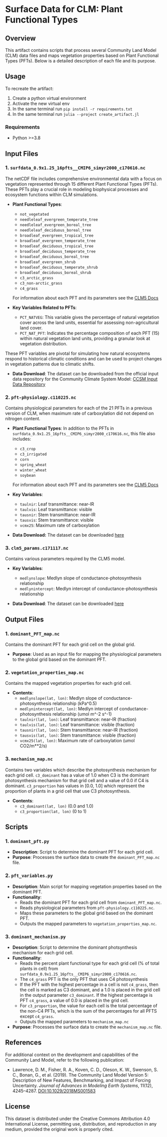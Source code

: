 # Surface Data for CLM: Plant Functional Types

## Overview
This artifact contains scripts that process several Community Land Model (CLM) data files and maps vegetation properties based on Plant Functional Types (PFTs).
Below is a detailed description of each file and its purpose.

<!-- This repository contains the `surfdata_0.9x1.25_16pfts__CMIP6_simyr2000_c170616.nc` file used in the Community Land Model (CLM) for historical climate modeling. The dataset is tailored for simulations that emphasize natural vegetation dynamics without the inclusion of cultivated crops (CFTs). -->
## Usage
To recreate the artifact:
1. Create a python virtual environment
2. Activate the new virtual env
3. In the same terminal run `pip install -r requirements.txt`
4. In the same terminal run `julia --project create_artifact.jl`

### Requirements
- Python >=3.8

## Input Files

### 1. `surfdata_0.9x1.25_16pfts__CMIP6_simyr2000_c170616.nc`
The netCDF file includes comprehensive environmental data with a focus on vegetation represented through 15 different Plant Functional Types (PFTs). These PFTs play a crucial role in modeling biophysical processes and ecosystem functions within CLM simulations.

- **Plant Functional Types**:
  - `not_vegetated`
  - `needleleaf_evergreen_temperate_tree`
  - `needleleaf_evergreen_boreal_tree`
  - `needleleaf_deciduous_boreal_tree`
  - `broadleaf_evergreen_tropical_tree`
  - `broadleaf_evergreen_temperate_tree`
  - `broadleaf_deciduous_tropical_tree`
  - `broadleaf_deciduous_temperate_tree`
  - `broadleaf_deciduous_boreal_tree`
  - `broadleaf_evergreen_shrub`
  - `broadleaf_deciduous_temperate_shrub`
  - `broadleaf_deciduous_boreal_shrub`
  - `c3_arctic_grass`
  - `c3_non-arctic_grass`
  - `c4_grass`

  For information about each PFT and its parameters see the [CLM5 Docs](https://www2.cesm.ucar.edu/models/cesm2/land/CLM50_Tech_Note.pdf)

- **Key Variables Related to PFTs**:
    - `PCT_NATVEG`: This variable gives the percentage of natural vegetation cover across the land units, essential for assessing non-agricultural land cover.
    - `PCT_NAT_PFT`: Indicates the percentage composition of each PFT (15) within natural vegetation land units, providing a granular look at vegetation distribution.

These PFT variables are pivotal for simulating how natural ecosystems respond to historical climatic conditions and can be used to project changes in vegetation patterns due to climatic shifts.

- **Data Download**: The dataset can be downloaded from the official input data repository for the Community Climate System Model:
[CCSM Input Data Repository](https://svn-ccsm-inputdata.cgd.ucar.edu/trunk/inputdata/lnd/clm2/surfdata_map/)

### 2. `pft-physiology.c110225.nc`
Contains physiological parameters for each of the 21 PFTs in a previous version of CLM, when maximum rate of carboxylation did not depend on nitrogen content.

- **Plant Functional Types**:
In addition to the PFTs in `surfdata_0.9x1.25_16pfts__CMIP6_simyr2000_c170616.nc`, this file also includes:
  - `c3_crop`
  - `c3_irrigated`
  - `corn`
  - `spring_wheat`
  - `winter_wheat`
  - `soybean`

  For information about each PFT and its parameters see the [CLM5 Docs](https://www2.cesm.ucar.edu/models/cesm2/land/CLM50_Tech_Note.pdf)

- **Key Variables**:
    - `taulnir`: Leaf transmittance: near-IR
    - `taulvis`: Leaf transmittance: visible
    - `tausnir`: Stem transmittance: near-IR
    - `tausvis`: Stem transmittance: visible
    - `vcmx25`: Maximum rate of carboxylation

- **Data Download:** The dataset can be downloaded
[here](https://svn-ccsm-inputdata.cgd.ucar.edu/trunk/inputdata/lnd/clm2/pftdata/pft-physiology.c110225.nc)

### 3. `clm5_params.c171117.nc`
Contains various parameters required by the CLM5 model.

- **Key Variables**:
    - `medlynslope`: Medlyn slope of conductance-photosynthesis relationship
    - `medlynintercept`: Medlyn intercept of conductance-photosynthesis relationship

- **Data Download**: The dataset can be downloaded
[here](https://svn-ccsm-inputdata.cgd.ucar.edu/trunk/inputdata/lnd/clm2/paramdata/clm5_params.c171117.nc)


## Output Files

### 1. `dominant_PFT_map.nc`
Contains the dominant PFT for each grid cell on the global grid.
- **Purpose**: Used as an input file for mapping the physiological parameters to the global grid based on the dominant PFT.

### 2. `vegetation_properties_map.nc`
Contains the mapped vegetation properties for each grid cell.
- **Contents**:
  - `medlynslope(lat, lon)`: Medlyn slope of conductance-photosynthesis relationship (kPa^0.5)
  - `medlynintercept(lat, lon)`: Medlyn intercept of conductance-photosynthesis relationship (umol m^-2 s^-1)
  - `taulnir(lat, lon)`: Leaf transmittance: near-IR (fraction)
  - `taulvis(lat, lon)`: Leaf transmittance: visible (fraction)
  - `tausnir(lat, lon)`: Stem transmittance: near-IR (fraction)
  - `tausvis(lat, lon)`: Stem transmittance: visible (fraction)
  - `vcmx25(lat, lon)`: Maximum rate of carboxylation (umol CO2/m**2/s)

### 3. `mechanism_map.nc`
Contains two variables which describe the photosynthesis mechanism for each grid cell.
`c3_dominant` has a value of 1.0 when C3 is the dominant photosynthesis mechanism for that grid cell and a
value of 0.0 if C4 is dominant. `c3_proportion` has values in [0.0, 1.0] which represent the proportion of plants
in a grid cell that use C3 photosynthesis.
- **Contents**:
  - `c3_dominant(lat, lon)` (0.0 and 1.0)
  - `c3_proportion(lat, lon)` (0 to 1)

## Scripts

### 1. `dominant_pft.py`
- **Description**: Script to determine the dominant PFT for each grid cell.
- **Purpose**: Processes the surface data to create the `dominant_PFT_map.nc` file.

### 2. `pft_variables.py`
- **Description**: Main script for mapping vegetation properties based on the dominant PFT.
- **Functionality**:
  - Reads the dominant PFT for each grid cell from `dominant_PFT_map.nc`.
  - Reads physiological parameters from `pft-physiology.c110225.nc`.
  - Maps these parameters to the global grid based on the dominant PFT.
  - Outputs the mapped parameters to `vegetation_properties_map.nc`.

### 3. `dominant_mechanism.py`
- **Description**: Script to determine the dominant photsynthesis mechanism for each grid cell.
- **Functionality**:
  - Reads the percent plant functional type for each grid cell (% of total plants in cell) from `surfdata_0.9x1.25_16pfts__CMIP6_simyr2000_c170616.nc`.
  - The `c4_grass` PFT is the only PFT that uses C4 photosynthesis
  - If the PFT with the highest percentage in a cell is not `c4_grass`, then the cell is marked as C3 dominant, and a 1.0 is placed in the grid cell in the output parameter `c3_dominant`. If the highest percentage is PFT `c4_grass`, a value of 0.0 is placed in the grid cell.
  - For `c3_proportion`, the value for each cell is the total percentage of the non-C4 PFTs, which is the sum of the percentages for all PFTS except `c4_grass`.
  - Outputs the mapped parameters to `mechanism_map.nc`
- **Purpose**: Processes the surface data to create the `mechanism_map.nc` file.

## References
For additional context on the development and capabilities of the Community Land Model, refer to the following publication:
- Lawrence, D. M., Fisher, R. A., Koven, C. D., Oleson, K. W., Swenson, S. C., Bonan, G., et al. (2019). The Community Land Model Version 5: Description of New Features, Benchmarking, and Impact of Forcing Uncertainty. *Journal of Advances in Modeling Earth Systems*, 11(12), 4245–4287. [DOI:10.1029/2018MS001583](https://doi.org/10.1029/2018MS001583)

## License
This dataset is distributed under the Creative Commons Attribution 4.0 International License, permitting use, distribution, and reproduction in any medium, provided the original work is properly cited.
